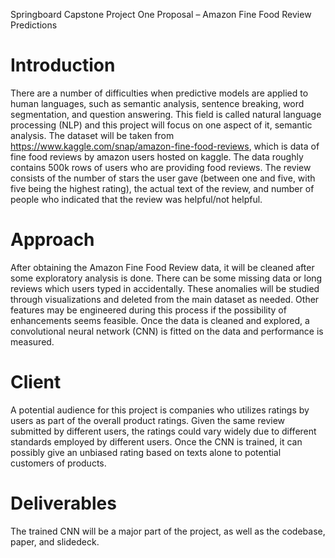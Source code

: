 Springboard Capstone Project One Proposal – Amazon Fine Food Review Predictions

Introduction
======
There are a number of difficulties when predictive models are applied to human languages, such as semantic analysis, sentence breaking, word segmentation, and question answering. This field is called natural language processing (NLP) and this project will focus on one aspect of it, semantic analysis.  The dataset will be taken from https://www.kaggle.com/snap/amazon-fine-food-reviews, which is data of fine food reviews by amazon users hosted on kaggle.  The data roughly contains 500k rows of users who are providing food reviews.  The review consists of the number of stars the user gave (between one and five, with five being the highest rating), the actual text of the review, and number of people who indicated that the review was helpful/not helpful.  

Approach
======
After obtaining the Amazon Fine Food Review data, it will be cleaned after some exploratory analysis is done.  There can be some missing data or long reviews which users typed in accidentally.  These anomalies will be studied through visualizations and deleted from the main dataset as needed.  Other features may be engineered during this process if the possibility of enhancements seems feasible.  Once the data is cleaned and explored, a convolutional neural network (CNN) is fitted on the data and performance is measured.  

Client
======
A potential audience for this project is companies who utilizes ratings by users as part of the overall product ratings.   Given the same review submitted by different users, the ratings could vary widely due to different standards employed by different users.  Once the CNN is trained, it can possibly give an unbiased rating based on texts alone to potential customers of products.

Deliverables
======
The trained CNN will be a major part of the project, as well as the codebase, paper, and slidedeck. 
